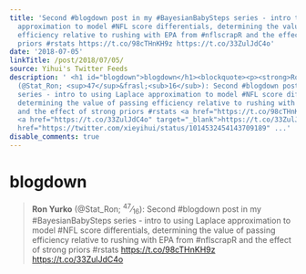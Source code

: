 ```yaml
---
title: 'Second #blogdown post in my #BayesianBabySteps series - intro to using Laplace
  approximation to model #NFL score differentials, determining the value of passing
  efficiency relative to rushing with EPA from #nflscrapR and the effect of strong
  priors #rstats https://t.co/98cTHnKH9z https://t.co/33ZulJdC4o'
date: '2018-07-05'
linkTitle: /post/2018/07/05/
source: Yihui's Twitter Feeds
description: ' <h1 id="blogdown">blogdown</h1><blockquote><p><strong>Ron Yurko</strong>
  (@Stat_Ron; <sup>47</sup>&frasl;<sub>16</sub>): Second #blogdown post in my #BayesianBabySteps
  series - intro to using Laplace approximation to model #NFL score differentials,
  determining the value of passing efficiency relative to rushing with EPA from #nflscrapR
  and the effect of strong priors #rstats <a href="https://t.co/98cTHnKH9z" target="_blank">https://t.co/98cTHnKH9z</a>
  <a href="https://t.co/33ZulJdC4o" target="_blank">https://t.co/33ZulJdC4o</a> <a
  href="https://twitter.com/xieyihui/status/1014532454143709189" ...'
disable_comments: true
---
```

 <h1 id="blogdown">blogdown</h1><blockquote><p><strong>Ron Yurko</strong> (@Stat_Ron; <sup>47</sup>&frasl;<sub>16</sub>): Second #blogdown post in my #BayesianBabySteps series - intro to using Laplace approximation to model #NFL score differentials, determining the value of passing efficiency relative to rushing with EPA from #nflscrapR and the effect of strong priors #rstats <a href="https://t.co/98cTHnKH9z" target="_blank">https://t.co/98cTHnKH9z</a> <a href="https://t.co/33ZulJdC4o" target="_blank">https://t.co/33ZulJdC4o</a> <a href="https://twitter.com/xieyihui/status/1014532454143709189" ...